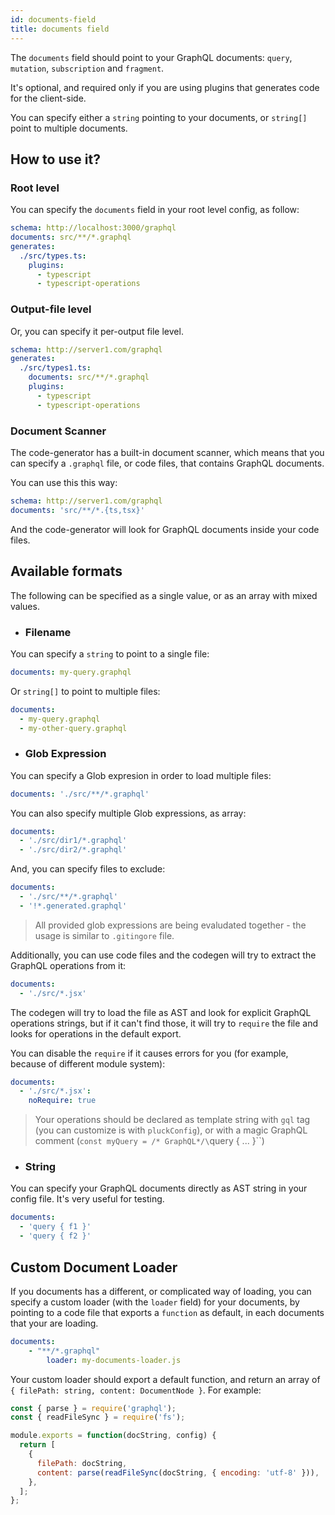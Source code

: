 ```yaml
---
id: documents-field
title: documents field
---
```


The `documents` field should point to your GraphQL documents: `query`, `mutation`, `subscription` and `fragment`.

It's optional, and required only if you are using plugins that generates code for the client-side.

You can specify either a `string` pointing to your documents, or `string[]` point to multiple documents.

## How to use it?

### Root level

You can specify the `documents` field in your root level config, as follow:

```yml
schema: http://localhost:3000/graphql
documents: src/**/*.graphql
generates:
  ./src/types.ts:
    plugins:
      - typescript
      - typescript-operations
```

### Output-file level

Or, you can specify it per-output file level.

```yml
schema: http://server1.com/graphql
generates:
  ./src/types1.ts:
    documents: src/**/*.graphql
    plugins:
      - typescript
      - typescript-operations
```

### Document Scanner

The code-generator has a built-in document scanner, which means that you can specify a `.graphql` file, or code files, that contains GraphQL documents.

You can use this this way:

```yml
schema: http://server1.com/graphql
documents: 'src/**/*.{ts,tsx}'
```

And the code-generator will look for GraphQL documents inside your code files.

## Available formats

The following can be specified as a single value, or as an array with mixed values.

- ### Filename

You can specify a `string` to point to a single file:

```yml
documents: my-query.graphql
```

Or `string[]` to point to multiple files:

```yml
documents:
  - my-query.graphql
  - my-other-query.graphql
```

- ### Glob Expression

You can specify a Glob expresion in order to load multiple files:

```yml
documents: './src/**/*.graphql'
```

You can also specify multiple Glob expressions, as array:

```yml
documents:
  - './src/dir1/*.graphql'
  - './src/dir2/*.graphql'
```

And, you can specify files to exclude:

```yml
documents:
  - './src/**/*.graphql'
  - '!*.generated.graphql'
```

> All provided glob expressions are being evaludated together - the usage is similar to `.gitingore` file.

Additionally, you can use code files and the codegen will try to extract the GraphQL operations from it:

```yml
documents:
  - './src/*.jsx'
```

The codegen will try to load the file as AST and look for explicit GraphQL operations strings, but if it can't find those, it will try to `require` the file and looks for operations in the default export.

You can disable the `require` if it causes errors for you (for example, because of different module system):

```yml
documents:
  - './src/*.jsx':
    noRequire: true
```

> Your operations should be declared as template string with `gql` tag (you can customize is with `pluckConfig`), or with a magic GraphQL comment (`const myQuery = /* GraphQL*/\`query { ... }\``)

- ### String

You can specify your GraphQL documents directly as AST string in your config file. It's very useful for testing.

```yml
documents:
  - 'query { f1 }'
  - 'query { f2 }'
```

## Custom Document Loader

If you documents has a different, or complicated way of loading, you can specify a custom loader (with the `loader` field) for your documents, by pointing to a code file that exports a `function` as default, in each documents that your are loading.

```yml
documents:
    - "**/*.graphql"
        loader: my-documents-loader.js
```

Your custom loader should export a default function, and return an array of `{ filePath: string, content: DocumentNode }`. For example:

```js
const { parse } = require('graphql');
const { readFileSync } = require('fs');

module.exports = function(docString, config) {
  return [
    {
      filePath: docString,
      content: parse(readFileSync(docString, { encoding: 'utf-8' })),
    },
  ];
};
```
